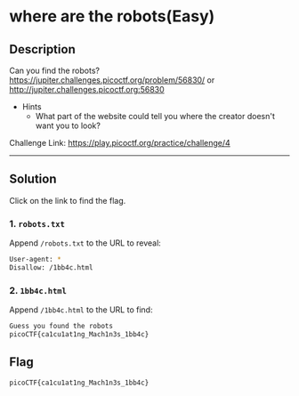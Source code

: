 # where are the robots(Easy)

## Description
Can you find the robots? https://jupiter.challenges.picoctf.org/problem/56830/ or http://jupiter.challenges.picoctf.org:56830

 - Hints
    - What part of the website could tell you where the creator doesn't want you to look?

Challenge Link: https://play.picoctf.org/practice/challenge/4

---

## Solution
Click on the link to find the flag.

### 1. `robots.txt`
Append `/robots.txt` to the URL to reveal:
```bash
User-agent: *
Disallow: /1bb4c.html
```

### 2. `1bb4c.html`
Append `/1bb4c.html` to the URL to find:
```bash
Guess you found the robots
picoCTF{ca1cu1at1ng_Mach1n3s_1bb4c}
```

## Flag
```bash
picoCTF{ca1cu1at1ng_Mach1n3s_1bb4c}
```
